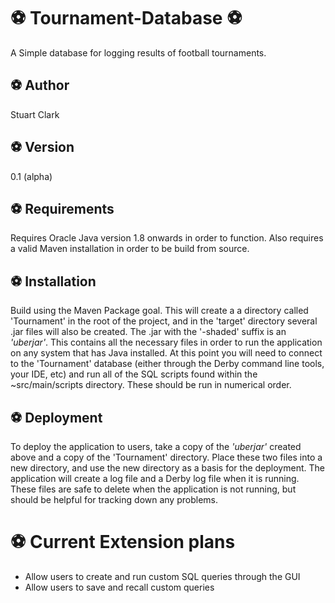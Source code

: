 :soccer: Tournament-Database :soccer:
===================
A Simple database for logging results of football tournaments.

:soccer: Author
---------------
Stuart Clark

:soccer: Version
----------------
0.1 (alpha)

:soccer: Requirements
---------------------
Requires Oracle Java version 1.8 onwards in order to function. Also requires
a valid Maven installation in order to be build from source.

:soccer: Installation
---------------------
Build using the Maven Package goal. This will create a a directory called 'Tournament'
in the root of the project, and in the 'target' directory several .jar files
will also be created.
The .jar with the '-shaded' suffix is an *'uberjar'*. This contains all the necessary files in order
to run the application on any system that has Java installed. At this point you will need to connect
to the 'Tournament' database (either through the Derby command line tools, your IDE, etc) and run
all of the SQL scripts found within the ~src/main/scripts directory. These should
be run in numerical order.

:soccer: Deployment
-------------------
To deploy the application to users, take a copy of the *'uberjar'* created above and a copy of
the 'Tournament' directory. Place these two files into a new directory, and use the new directory
as a basis for the deployment.
The application will create a log file and a Derby log file when it is running. These files are safe
to delete when the application is not running, but should be helpful for tracking down any problems.


# :soccer: Current Extension plans
* Allow users to create and run custom SQL queries through the GUI
* Allow users to save and recall custom queries



